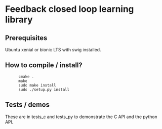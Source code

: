 # Feedback closed loop learning library

## Prerequisites

Ubuntu xenial or bionic LTS with swig installed.


## How to compile / install?
```
      cmake .
      make
      sudo make install
      sudo ./setup.py install
```

## Tests / demos

These are in tests_c and tests_py to demonstrate the C API and the python
API.
